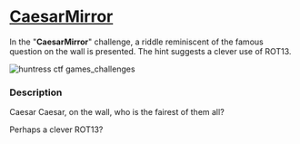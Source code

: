 # [CaesarMirror](https://medium.com/@aashutoshlodhi/caesarmirror-riddle-a-rot13-journey-ec63162999ab)

In the "**CaesarMirror**" challenge, a riddle reminiscent of the famous question on the wall is presented. The hint suggests a clever use of ROT13.

![huntress ctf games_challenges](https://github.com/aashutoshlodhi/Huntress_CTF/assets/66505006/056eeee4-3f89-4a7e-87d2-96e6f354f5aa)

### Description
Caesar Caesar, on the wall, who is the fairest of them all?

Perhaps a clever ROT13?

